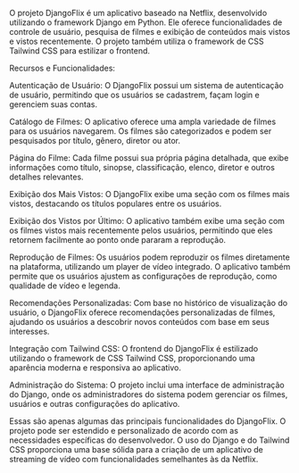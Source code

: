 O projeto DjangoFlix é um aplicativo baseado na Netflix, desenvolvido utilizando o framework Django em Python. Ele oferece funcionalidades de controle de usuário, pesquisa de filmes e exibição de conteúdos mais vistos e vistos recentemente. O projeto também utiliza o framework de CSS Tailwind CSS para estilizar o frontend.

Recursos e Funcionalidades:

Autenticação de Usuário: O DjangoFlix possui um sistema de autenticação de usuário, permitindo que os usuários se cadastrem, façam login e gerenciem suas contas.

Catálogo de Filmes: O aplicativo oferece uma ampla variedade de filmes para os usuários navegarem. Os filmes são categorizados e podem ser pesquisados por título, gênero, diretor ou ator.

Página do Filme: Cada filme possui sua própria página detalhada, que exibe informações como título, sinopse, classificação, elenco, diretor e outros detalhes relevantes.

Exibição dos Mais Vistos: O DjangoFlix exibe uma seção com os filmes mais vistos, destacando os títulos populares entre os usuários.

Exibição dos Vistos por Último: O aplicativo também exibe uma seção com os filmes vistos mais recentemente pelos usuários, permitindo que eles retornem facilmente ao ponto onde pararam a reprodução.

Reprodução de Filmes: Os usuários podem reproduzir os filmes diretamente na plataforma, utilizando um player de vídeo integrado. O aplicativo também permite que os usuários ajustem as configurações de reprodução, como qualidade de vídeo e legenda.

Recomendações Personalizadas: Com base no histórico de visualização do usuário, o DjangoFlix oferece recomendações personalizadas de filmes, ajudando os usuários a descobrir novos conteúdos com base em seus interesses.

Integração com Tailwind CSS: O frontend do DjangoFlix é estilizado utilizando o framework de CSS Tailwind CSS, proporcionando uma aparência moderna e responsiva ao aplicativo.

Administração do Sistema: O projeto inclui uma interface de administração do Django, onde os administradores do sistema podem gerenciar os filmes, usuários e outras configurações do aplicativo.

Essas são apenas algumas das principais funcionalidades do DjangoFlix. O projeto pode ser estendido e personalizado de acordo com as necessidades específicas do desenvolvedor. O uso do Django e do Tailwind CSS proporciona uma base sólida para a criação de um aplicativo de streaming de vídeo com funcionalidades semelhantes às da Netflix.
